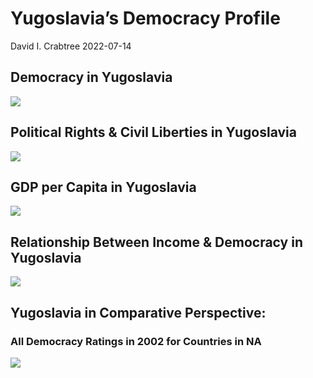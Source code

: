 Yugoslavia’s Democracy Profile
================
David I. Crabtree
2022-07-14

## Democracy in Yugoslavia

![](C:\Users\David\Desktop\PROGRA~1\FILESA~1\DEMOCR~1\reports\YUGOSL~1/figure-gfm/Demscore-1.png)<!-- -->

## Political Rights & Civil Liberties in Yugoslavia

![](C:\Users\David\Desktop\PROGRA~1\FILESA~1\DEMOCR~1\reports\YUGOSL~1/figure-gfm/Political%20Rights%20&%20Civil%20Libs-1.png)<!-- -->

## GDP per Capita in Yugoslavia

![](C:\Users\David\Desktop\PROGRA~1\FILESA~1\DEMOCR~1\reports\YUGOSL~1/figure-gfm/GDP%20per%20Capita-1.png)<!-- -->

## Relationship Between Income & Democracy in Yugoslavia

![](C:\Users\David\Desktop\PROGRA~1\FILESA~1\DEMOCR~1\reports\YUGOSL~1/figure-gfm/Income%20&%20Dem-1.png)<!-- -->

## Yugoslavia in Comparative Perspective:

### All Democracy Ratings in 2002 for Countries in NA

![](C:\Users\David\Desktop\PROGRA~1\FILESA~1\DEMOCR~1\reports\YUGOSL~1/figure-gfm/Democracy%20in%20Comparative%20Perspective-1.png)<!-- -->
